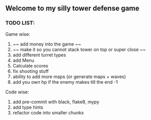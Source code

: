 ## Welcome to my silly tower defense game


### TODO LIST:


Game wise:

1. ~~ add money into the game ~~
2. ~~ make it so you cannot stack tower on top or super close ~~
3. add different turret types
4. add Menu
5. Calculate scores
6. fix shooting stuff
7. ability to add more maps (or generate maps + waves)
8. add you own hp if the enemy makes till the end -1

Code wise:

1. add pre-commit with black, flake8, mypy
2. add type hints
3. refactor code into smaller chunks
